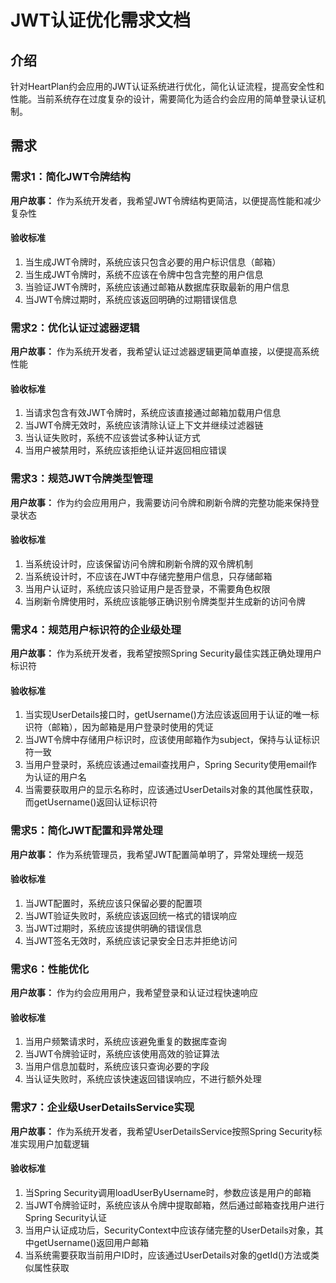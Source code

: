 # JWT认证优化需求文档

## 介绍

针对HeartPlan约会应用的JWT认证系统进行优化，简化认证流程，提高安全性和性能。当前系统存在过度复杂的设计，需要简化为适合约会应用的简单登录认证机制。

## 需求

### 需求1：简化JWT令牌结构

**用户故事：** 作为系统开发者，我希望JWT令牌结构更简洁，以便提高性能和减少复杂性

#### 验收标准

1. 当生成JWT令牌时，系统应该只包含必要的用户标识信息（邮箱）
2. 当生成JWT令牌时，系统不应该在令牌中包含完整的用户信息
3. 当验证JWT令牌时，系统应该通过邮箱从数据库获取最新的用户信息
4. 当JWT令牌过期时，系统应该返回明确的过期错误信息

### 需求2：优化认证过滤器逻辑

**用户故事：** 作为系统开发者，我希望认证过滤器逻辑更简单直接，以便提高系统性能

#### 验收标准

1. 当请求包含有效JWT令牌时，系统应该直接通过邮箱加载用户信息
2. 当JWT令牌无效时，系统应该清除认证上下文并继续过滤器链
3. 当认证失败时，系统不应该尝试多种认证方式
4. 当用户被禁用时，系统应该拒绝认证并返回相应错误

### 需求3：规范JWT令牌类型管理

**用户故事：** 作为约会应用用户，我需要访问令牌和刷新令牌的完整功能来保持登录状态

#### 验收标准

1. 当系统设计时，应该保留访问令牌和刷新令牌的双令牌机制
2. 当系统设计时，不应该在JWT中存储完整用户信息，只存储邮箱
3. 当用户认证时，系统应该只验证用户是否登录，不需要角色权限
4. 当刷新令牌使用时，系统应该能够正确识别令牌类型并生成新的访问令牌

### 需求4：规范用户标识符的企业级处理

**用户故事：** 作为系统开发者，我希望按照Spring Security最佳实践正确处理用户标识符

#### 验收标准

1. 当实现UserDetails接口时，getUsername()方法应该返回用于认证的唯一标识符（邮箱），因为邮箱是用户登录时使用的凭证
2. 当JWT令牌中存储用户标识时，应该使用邮箱作为subject，保持与认证标识符一致
3. 当用户登录时，系统应该通过email查找用户，Spring Security使用email作为认证的用户名
4. 当需要获取用户的显示名称时，应该通过UserDetails对象的其他属性获取，而getUsername()返回认证标识符

### 需求5：简化JWT配置和异常处理

**用户故事：** 作为系统管理员，我希望JWT配置简单明了，异常处理统一规范

#### 验收标准

1. 当JWT配置时，系统应该只保留必要的配置项
2. 当JWT验证失败时，系统应该返回统一格式的错误响应
3. 当JWT过期时，系统应该提供明确的错误信息
4. 当JWT签名无效时，系统应该记录安全日志并拒绝访问

### 需求6：性能优化

**用户故事：** 作为约会应用用户，我希望登录和认证过程快速响应

#### 验收标准

1. 当用户频繁请求时，系统应该避免重复的数据库查询
2. 当JWT令牌验证时，系统应该使用高效的验证算法
3. 当用户信息加载时，系统应该只查询必要的字段
4. 当认证失败时，系统应该快速返回错误响应，不进行额外处理
### 需求7：企业级UserDetailsService实现

**用户故事：** 作为系统开发者，我希望UserDetailsService按照Spring Security标准实现用户加载逻辑

#### 验收标准

1. 当Spring Security调用loadUserByUsername时，参数应该是用户的邮箱
2. 当JWT令牌验证时，系统应该从令牌中提取邮箱，然后通过邮箱查找用户进行Spring Security认证
3. 当用户认证成功后，SecurityContext中应该存储完整的UserDetails对象，其中getUsername()返回用户邮箱
4. 当系统需要获取当前用户ID时，应该通过UserDetails对象的getId()方法或类似属性获取